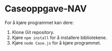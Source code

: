 # Caseoppgave-NAV

For å kjøre programmet kan dere:

1. Klone Git repository.
2. Kjøre `npm install` for å installere bibliotekene.
3. Kjøre `node Case.js` for å kjøre programmet.
